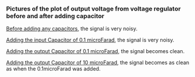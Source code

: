 ### Pictures of the plot of output voltage from voltage regulator before and after adding capacitor

[Before adding any capacitors](https://github.com/ctanakul/ctanakul-ME433-2017/blob/master/HW1/1_no_c.png), the signal is very noisy.    

[Adding the input Capacitor of 0.1 microFarad](https://github.com/ctanakul/ctanakul-ME433-2017/blob/master/HW1/2_add_cIn_01mF.png), the signal is very noisy.

[Adding the output Capacitor of 0.1 microFarad](https://github.com/ctanakul/ctanakul-ME433-2017/blob/master/HW1/3_add_cOut_01mF.png), the signal becomes clean.

[Adding the output Capacitor of 10 microFarad](https://github.com/ctanakul/ctanakul-ME433-2017/blob/master/HW1/4_add_cOut_10mF.png), the signal becomes as clean as when the 0.1microFarad was added.